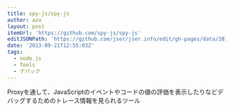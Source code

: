 ```yaml
---
title: spy-js/spy-js
author: azu
layout: post
itemUrl: 'https://github.com/spy-js/spy-js'
editJSONPath: 'https://github.com/jser/jser.info/edit/gh-pages/data/2013/09/index.json'
date: '2013-09-21T12:55:03Z'
tags:
  - node.js
  - Tools
  - デバック
---
```

Proxyを通して、JavaScriptのイベントやコードの値の評価を表示したりなどデバッグするためのトレース情報を見られるツール
